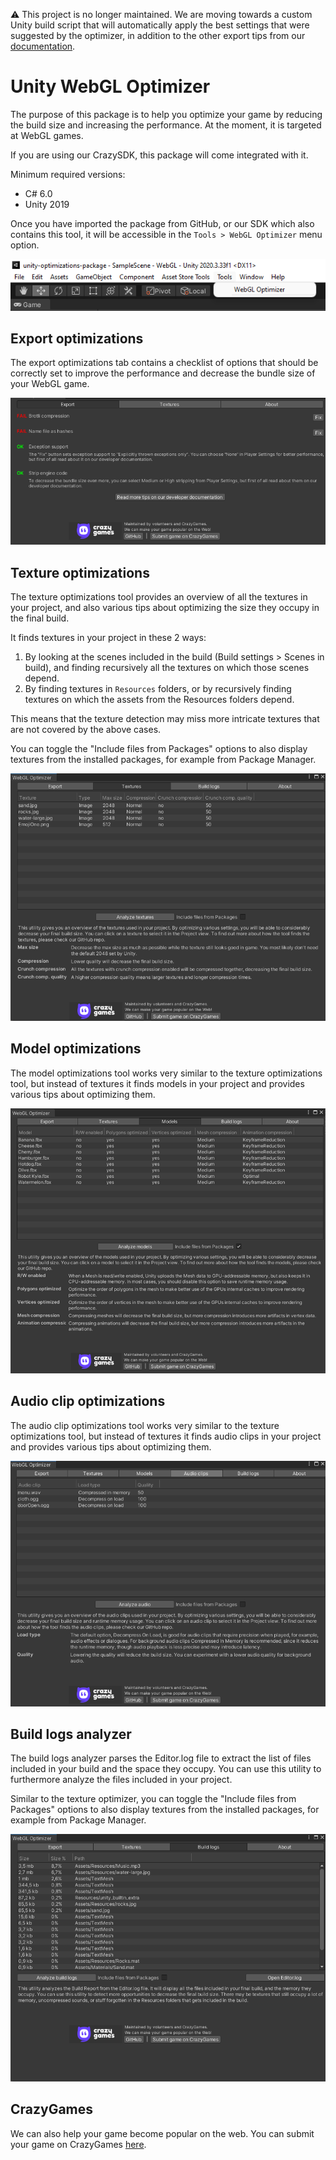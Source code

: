 ⚠️ This project is no longer maintained. We are moving towards a custom Unity build script that will automatically apply the best settings that were suggested by the optimizer, in addition to the other export tips from our [documentation](https://docs.crazygames.com/resources/export-tips/).

# Unity WebGL Optimizer

The purpose of this package is to help you optimize your game by reducing the build size and increasing the performance. At the moment, it is targeted at WebGL games.

If you are using our CrazySDK, this package will come integrated with it.

Minimum required versions:

- C# 6.0
- Unity 2019

Once you have imported the package from GitHub, or our SDK which also contains this tool, it will be accessible in the `Tools > WebGL Optimizer` menu option.

![Menu option](Docs/menu-option.png?raw=true)

## Export optimizations

The export optimizations tab contains a checklist of options that should be correctly set to improve the performance and decrease the bundle size of your WebGL game.

![Export optimizations](Docs/export.png?raw=true "Export optimizations")

## Texture optimizations

The texture optimizations tool provides an overview of all the textures in your project, and also various tips about optimizing the size they occupy in the final build.

It finds textures in your project in these 2 ways:

1. By looking at the scenes included in the build (Build settings > Scenes in build), and finding recursively all the textures on which those scenes depend.
2. By finding textures in `Resources` folders, or by recursively finding textures on which the assets from the Resources folders depend.

This means that the texture detection may miss more intricate textures that are not covered by the above cases.

You can toggle the "Include files from Packages" options to also display textures from the installed packages, for example from Package Manager.

![Texture optimizations](Docs/textures.png?raw=true "Texture optimizations")

## Model optimizations

The model optimizations tool works very similar to the texture optimizations tool, but instead of textures it finds models in your project and provides various tips about optimizing them.

![Model optimizations](Docs/models.png?raw=true "Model optimizations")

## Audio clip optimizations

The audio clip optimizations tool works very similar to the texture optimizations tool, but instead of textures it finds audio clips in your project and provides various tips about optimizing them.

![Audio optimizations](Docs/audio.png?raw=true "Audio optimizations")

## Build logs analyzer

The build logs analyzer parses the Editor.log file to extract the list of files included in your build and the space they occupy. You can use this utility to furthermore analyze the files included in your project.

Similar to the texture optimizer, you can toggle the "Include files from Packages" options to also display textures from the installed packages, for example from Package Manager.

![Texture optimizations](Docs/build-logs.png?raw=true "Build logs")

## CrazyGames

We can also help your game become popular on the web. You can submit your game on CrazyGames [here](https://developer.crazygames.com/).
